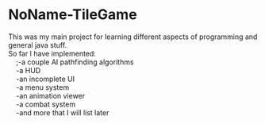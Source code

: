# NoName-TileGame
This was my main project for learning different aspects of programming and general java stuff. <br />
So far I have implemented:<br />
&nbsp;&nbsp;&nbsp;&nbsp;;-a couple AI pathfinding algorithms<br />
&nbsp;&nbsp;&nbsp;&nbsp;-a HUD<br />
&nbsp;&nbsp;&nbsp;&nbsp;-an incomplete UI<br />
&nbsp;&nbsp;&nbsp;&nbsp;-a menu system<br />
&nbsp;&nbsp;&nbsp;&nbsp;-an animation viewer<br />
&nbsp;&nbsp;&nbsp;&nbsp;-a combat system<br />
&nbsp;&nbsp;&nbsp;&nbsp;-and more that I will list later
